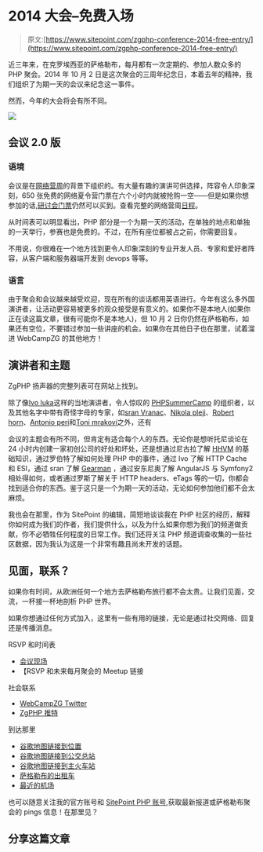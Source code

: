 # 2014 大会–免费入场

> 原文:[https://www.sitepoint.com/zgphp-conference-2014-free-entry/](https://www.sitepoint.com/zgphp-conference-2014-free-entry/)

近三年来，在克罗埃西亚的萨格勒布，每月都有一次定期的、参加人数众多的 PHP 聚会。2014 年 10 月 2 日是这次聚会的三周年纪念日，本着去年的精神，我们组织了为期一天的会议来纪念这一事件。

然而，今年的大会将会有所不同。

![](../Images/dde2bc6d422f830aca01805071290d15.png)

## 会议 2.0 版

### 语境

会议是在[网络营周](http://2014.webcampzg.org/)的背景下组织的。有大量有趣的演讲可供选择，阵容令人印象深刻，650 张免费的网络夏令营门票在六个小时内就被抢购一空——但是如果你想参加的话,[研讨会门票](http://2014.webcampzg.org/tickets/)仍然可以买到。查看完整的网络营周[日程](http://2014.webcampzg.org/week-of-webcamp/)。

从时间表可以明显看出，PHP 部分是一个为期一天的活动，在单独的地点和单独的一天举行，参赛也是免费的。不过，在所有座位都被占之前，你需要回复。

不用说，你很难在一个地方找到更令人印象深刻的专业开发人员、专家和爱好者阵容，从客户端和服务器端开发到 devops 等等。

### 语言

由于聚会和会议越来越受欢迎，现在所有的谈话都用英语进行。今年有这么多外国演讲者，让活动更容易被更多的观众接受是有意义的。如果你不是本地人(如果你正在读这篇文章，很有可能你不是本地人)，但 10 月 2 日你仍然在萨格勒布，如果还有空位，不要错过参加一些讲座的机会。如果你在其他日子也在那里，试着溜进 WebCampZG 的其他地方！

## 演讲者和主题

ZgPHP 扬声器的完整列表可在网站上找到。

除了像[Ivo luka](http://www.twitter.com/ilukac)这样的当地演讲者，令人惊叹的 [PHPSummerCamp](https://www.sitepoint.com/phpsummercamp-review/) 的组织者，以及其他名字中带有奇怪字母的专家，如[sran Vranac](http://www.twitter.com/vranac)、[Nikola pleji](http://www.twitter.com/nikolaplejic)、[Robert horn](http://www.twitter.com/bigblacksteel)、[Antonio peri](http://www.twitter.com/antonioperic)和[Toni mrakovi](http://www.twitter.com/jojothebandit)之外，还有

会议的主题会有所不同，但肯定有适合每个人的东西。无论你是想听托尼谈论在 24 小时内创建一家初创公司的好处和坏处，还是想通过尼古拉了解 [HHVM](https://www.sitepoint.com/hhvm-and-wordpress/) 的基础知识，通过罗伯特了解如何处理 PHP 中的事件，通过 Ivo 了解 HTTP Cache 和 ESI，通过 sran 了解 [Gearman](https://www.sitepoint.com/introduction-gearman-multi-tasking-php/) ，通过安东尼奥了解 AngularJS 与 Symfony2 相处得如何，或者通过罗斯了解关于 HTTP headers、eTags 等的一切，你都会找到适合你的东西。鉴于这只是一个为期一天的活动，无论如何参加他们都不会太麻烦。

我也会在那里，作为 SitePoint 的编辑，简短地谈谈我在 PHP 社区的经历，解释你如何成为我们的作者，我们提供什么，以及为什么如果你想为我们的频道做贡献，你不必牺牲任何程度的日常工作。我们还将关注 PHP 频道调查收集的一些社区数据，因为我认为这是一个非常有趣且尚未开发的话题。

## 见面，联系？

如果你有时间，从欧洲任何一个地方去萨格勒布旅行都不会太贵。让我们见面，交流，一杯接一杯地剖析 PHP 世界。

如果你想通过任何方式加入，这里有一些有用的链接，无论是通过社交网络、回复还是传播消息。

RSVP 和时间表

*   [会议现场](http://2014.zgphp.org/)
*   【RSVP 和未来每月聚会的 Meetup 链接

社会联系

*   [WebCampZG Twitter](https://twitter.com/webcampzg)
*   [ZgPHP 推特](https://twitter.com/zgphp)

到达那里

*   [谷歌地图链接到位置](https://www.google.com/maps/place/Nova+cesta+7,+10000,+Zagreb,+Croatia/@45.8068755,15.9551657,778m/data=!3m1!1e3!4m2!3m1!1s0x4765d6c29eebdb11:0xcffdabbc1ca1034a)
*   [谷歌地图链接到公交总站](https://www.google.com/maps/place/Autobusni+Kolodvor+Zagreb/@45.80377,15.993216,17z/data=!3m1!4b1!4m2!3m1!1s0x4765d6502fa47c33:0x17708cd8e68aaed2)
*   [谷歌地图链接到主火车站](https://www.google.com/maps/place/Zagreb+Glavni+Kolod./@45.804454,15.978475,17z/data=!3m1!4b1!4m2!3m1!1s0x4765d6f81f0bee31:0xea394188e3910463)
*   [萨格勒布的出租车](http://www.taxi-cammeo.hr/?lng=3)
*   [最近的机场](http://www.croatiaairlines.com/)

也可以随意关注我的官方账号和 [SitePoint PHP 账号](https://twitter.com/sitepointphp),获取最新报道或萨格勒布聚会的 pings 信息！在那里见？

## 分享这篇文章